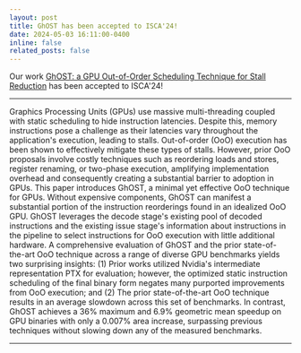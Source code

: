 ```yaml
---
layout: post
title: GhOST has been accepted to ISCA'24!
date: 2024-05-03 16:11:00-0400
inline: false
related_posts: false
---
```


Our work [GhOST: a GPU Out-of-Order Scheduling Technique for Stall Reduction](https://liberty.princeton.edu/Publications/isca24_ghost.pdf)  has been accepted to ISCA'24!

***

Graphics Processing Units (GPUs) use massive multi-threading coupled with static scheduling to hide instruction latencies. Despite this, memory instructions pose a challenge as their latencies vary throughout the application's execution, leading to stalls. Out-of-order (OoO) execution has been shown to effectively mitigate these types of stalls. However, prior OoO proposals involve costly techniques such as reordering loads and stores, register renaming, or two-phase execution, amplifying implementation overhead and consequently creating a substantial barrier to adoption in GPUs. This paper introduces GhOST, a minimal yet effective OoO technique for GPUs. Without expensive components, GhOST can manifest a substantial portion of the instruction reorderings found in an idealized OoO GPU. GhOST leverages the decode stage's existing pool of decoded instructions and the existing issue stage's information about instructions in the pipeline to select instructions for OoO execution with little additional hardware.
A comprehensive evaluation of GhOST and the prior state-of-the-art OoO technique across a range of diverse GPU benchmarks yields two surprising insights: 
(1) Prior works utilized Nvidia's intermediate representation PTX for evaluation; however, the optimized static instruction scheduling of the final binary form negates many purported improvements from OoO execution; and (2) The prior state-of-the-art OoO technique results in an average slowdown across this set of benchmarks.
In contrast, GhOST achieves a 36% maximum and 6.9% geometric mean speedup on GPU binaries with only a 0.007% area increase, surpassing previous techniques without slowing down any of the measured benchmarks.


***



